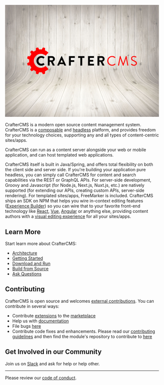 ![](crafter-background.png)

CrafterCMS is a modern open source content management system. CrafterCMS is a [composable](https://craftercms.com/blog/2021/07/what-is-a-composable-dxp) and [headless](https://craftercms.com/blog/2021/03/what-is-headless--the-next-phase-of-headless-cms-technology) platform, and provides freedom for your technology choices, supporting any and all types of content-centric sites/apps.

CrafterCMS can run as a content server alongside your web or mobile application, and can host templated web applications.

CrafterCMS itself is built in Java/Spring, and offers total flexibility on both the client side and server side. If you're building your application pure headless, you can simply call CrafterCMS for content and search capabilities via the REST or GraphQL APIs. For server-side development, Groovy and Javascript (for Node.js, Next.js, Nuxt.js, etc.) are natively supported (for extending our APIs, creating custom APIs, server-side rendering). For templated sites/apps, FreeMarker is included. CrafterCMS ships an SDK on NPM that helps you wire in-context editing features ([Experience Builder](https://docs.craftercms.org/en/4.0/developers/experience-builder.html)) so you can wire that to your favorite front-end technology like [React](https://craftercms.org/blog/2022/05/cms-for-spas-building-react-apps-with-craftercms-4), [Vue](https://craftercms.org/blog/2022/07/cms-for-spas-building-vue-nuxt-apps-with-craftercms-4), [Angular](https://craftercms.org/blog/2022/07/cms-for-spas-building-angular-apps-with-craftercms-4) or anything else, providing content authors with a [visual editing experience](https://youtu.be/UEXQ_uqjJ1U) for all your sites/apps.

## Learn More
Start learn more about CrafterCMS:
* [Architecture](https://docs.craftercms.org/en/4.0/developers/architecture.html#architecture)
* [Getting Started](https://docs.craftercms.org/en/4.0/getting-started/index.html)
* [Download and Run](https://craftercms.org/downloads)
* [Build from Source](https://github.com/craftercms/craftercms#readme)
* [Ask Questions](https://craftercms.com/slack)

## Contributing
CrafterCMS is open source and welcomes [external contributions](https://github.com/craftercms/craftercms/blob/develop/CONTRIBUTORS.md). You can contribute in several ways:
* Contribute [extensions](https://docs.craftercms.org/en/4.0/developers/extensions/index.html) to the [marketplace](https://craftercms.com/marketplace)
* Help us with [documentation](https://docs.craftercms.org/en/4.0/contribute/index.html)
* File bugs [here](https://github.com/craftercms/craftercms/issues)
* Contribute code fixes and enhancements. Please read our [contributing guidelines](https://github.com/craftercms/craftercms/blob/develop/CONTRIBUTING.md) and then find the module's repository to contribute to [here](https://github.com/craftercms)

## Get Involved in our Community
Join us on [Slack](https://craftercms.com/slack) and ask for help or help other.

<hr>

Please review our [code of conduct](https://github.com/craftercms/craftercms/blob/develop/CODE_OF_CONDUCT.md).
